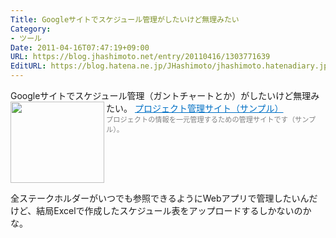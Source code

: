 ```yaml
---
Title: Googleサイトでスケジュール管理がしたいけど無理みたい
Category:
- ツール
Date: 2011-04-16T07:47:19+09:00
URL: https://blog.jhashimoto.net/entry/20110416/1303771639
EditURL: https://blog.hatena.ne.jp/JHashimoto/jhashimoto.hatenadiary.jp/atom/entry/12921228815717257789
---
```



Googleサイトでスケジュール管理（ガントチャートとか）がしたいけど無理みたい。
<a href="https://sites.google.com/site/thinkitsample/" target="_blank"><img class="alignleft" align="left" border="0" src="http://capture.heartrails.com/150x130/shadow?https://sites.google.com/site/thinkitsample/" alt="" width="150" height="130" /></a><a style="color:#0070C5;" href="https://sites.google.com/site/thinkitsample/" target="_blank">プロジェクト管理サイト（サンプル）</a><a href="https://sites.google.com/site/thinkitsample/" target="_blank"><img border="0" src="http://b.hatena.ne.jp/entry/image/https://sites.google.com/site/thinkitsample/" alt="" /></a><br><span style="color: #808080;font-size: 80%;">プロジェクトの情報を一元管理するための管理サイトです（サンプル）。
</span><br style="clear:both;" />

全ステークホルダーがいつでも参照できるようにWebアプリで管理したいんだけど、結局Excelで作成したスケジュール表をアップロードするしかないのかな。
